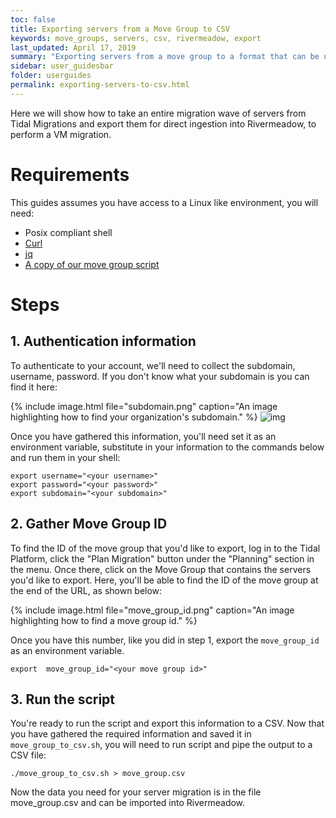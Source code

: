 ```yaml
---
toc: false
title: Exporting servers from a Move Group to CSV
keywords: move_groups, servers, csv, rivermeadow, export
last_updated: April 17, 2019
summary: "Exporting servers from a move group to a format that can be used by Rivermeadow."
sidebar: user_guidesbar
folder: userguides
permalink: exporting-servers-to-csv.html
---
```


Here we will show how to take an entire migration wave of servers from Tidal Migrations and export them for direct ingestion into Rivermeadow, to perform a VM migration.

# Requirements

This guides assumes you have access to a Linux like environment, you will need:

-   Posix compliant shell
-   [Curl](https://curl.haxx.se/download.html)
-   [jq](https://stedolan.github.io/jq/)
-   [A copy of our move group script](https://github.com/tidalmigrations/gists/blob/master/move_group_to_csv.sh)


# Steps


## 1. Authentication information

To authenticate to your account, we'll need to collect the subdomain, username, password. If you don't know what your subdomain is you can find it here:

{% include image.html file="subdomain.png" caption="An image highlighting how to find your organization's subdomain." %}
![img](./subdomain.png)

Once you have gathered this information, you'll need set it as an environment variable, substitute in your information to the commands below and run them in your shell:

    export username="<your username>"
    export password="<your password>"
    export subdomain="<your subdomain>"


## 2. Gather Move Group ID

To find the ID of the move group that you'd like to export, log in to the Tidal Platform, click the "Plan Migration" button under the "Planning" section in the menu. Once there, click on the Move Group that contains the servers you'd like to export. Here, you'll be able to find the ID of the move group at the end of the URL, as shown below:

{% include image.html file="move_group_id.png" caption="An image highlighting how to find a move group id." %}

Once you have this number, like you did in step 1, export the `move_group_id` as an environment variable.

    export  move_group_id="<your move group id>"


## 3. Run the script

You're ready to run the script and export this information to a CSV. Now that you have gathered the required information and saved it in `move_group_to_csv.sh`, you will need to run script and pipe the output to a CSV file:

    ./move_group_to_csv.sh > move_group.csv

Now the data you need for your server migration is in the file move_group.csv and can be imported into Rivermeadow.
